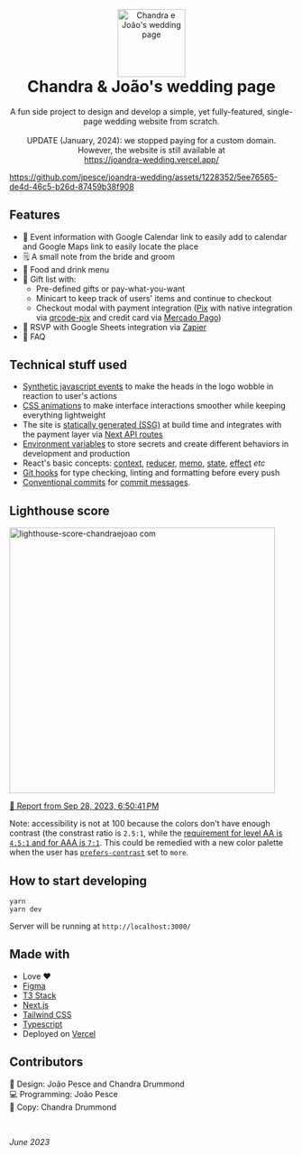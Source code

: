 <div align="center">
  <img width="120" style="margin-bottom: 0;" src="https://github.com/jpesce/great-latex-songbook/assets/1228352/8e1f0915-bba9-4606-b1a9-6b59c9bc5b05" alt="Chandra e João's wedding page"/>
  <h1 align="center" style="margin-top: 0"><b>Chandra & João's wedding page</b></h1>
  <p>
    A fun side project to design and develop a simple, yet fully-featured, single-page wedding website from scratch.<br/><br/>UPDATE (January, 2024): we stopped paying for a custom domain. However, the website is still available at<br/><a href="https://joandra-wedding.vercel.app/" target="_blank">https://joandra-wedding.vercel.app/</a>
  </p>
</div>

https://github.com/jpesce/joandra-wedding/assets/1228352/5ee76565-de4d-46c5-b26d-87459b38f908

## Features
- 📆 Event information with Google Calendar link to easily add to calendar and Google Maps link to easily locate the place
- 🗒 A small note from the bride and groom
- 🥃 Food and drink menu
- 🎁 Gift list with:
  - Pre-defined gifts or pay-what-you-want
  - Minicart to keep track of users' items and continue to checkout
  - Checkout modal with payment integration ([Pix](https://www.bcb.gov.br/estabilidadefinanceira/pix) with native integration via [qrcode-pix](https://github.com/joseviniciusnunes/qrcode-pix) and credit card via [Mercado Pago](https://www.mercadopago.com.br/))
- 📩 RSVP with Google Sheets integration via [Zapier](https://zapier.com/)
- 🤔 FAQ

## Technical stuff used
- [Synthetic javascript events](https://developer.mozilla.org/en-US/docs/Web/Events/Creating_and_triggering_events) to make the heads in the logo wobble in reaction to user's actions
- [CSS animations](https://developer.mozilla.org/en-US/docs/Web/CSS/CSS_animations/Using_CSS_animations) to make interface interactions smoother while keeping everything lightweight
- The site is [statically generated (SSG)](https://nextjs.org/docs/pages/building-your-application/rendering/static-site-generation) at build time and integrates with the payment layer via [Next API routes](https://nextjs.org/docs/pages/building-your-application/routing/api-routes)
- [Environment variables](https://nextjs.org/docs/pages/building-your-application/configuring/environment-variables) to store secrets and create different behaviors in development and production
- React's basic concepts: [context](https://react.dev/learn/passing-data-deeply-with-context), [reducer](https://react.dev/learn/extracting-state-logic-into-a-reducer), [memo](https://react.dev/reference/react/memo), [state](https://react.dev/learn/state-a-components-memory), [effect](https://react.dev/learn/synchronizing-with-effects) _etc_
- [Git hooks](https://git-scm.com/book/en/v2/Customizing-Git-Git-Hooks) for type checking, linting and formatting before every push
- [Conventional commits](https://www.conventionalcommits.org/en/v1.0.0/) for [commit messages](https://github.com/jpesce/joandra-wedding/commits/main/).

## Lighthouse score
<img width="471" alt="lighthouse-score-chandraejoao com" src="https://github.com/jpesce/joandra-wedding/assets/1228352/59568f10-a6c4-4aeb-91c2-18606594960b">

[🔗 Report from Sep 28, 2023, 6:50:41 PM](https://pagespeed.web.dev/analysis/https-chandraejoao-com/c3v86c099q?form_factor=desktop)

Note: accessibility is not at 100 because the colors don't have enough contrast (the constrast ratio is `2.5:1`, while the [requirement for level AA is `4.5:1`  and for AAA is `7:1`](https://www.w3.org/WAI/WCAG21/Understanding/contrast-enhanced.html). This could be remedied with a new color palette when the user has [`prefers-contrast`](https://tailwindcss.com/docs/hover-focus-and-other-states#prefers-contrast) set to `more`.

## How to start developing
```
yarn
yarn dev
```

Server will be running at `http://localhost:3000/`

## Made with

- Love ❤️
- [Figma](https://www.figma.com/)
- [T3 Stack](https://create.t3.gg/)
- [Next.js](https://nextjs.org/)
- [Tailwind CSS](https://tailwindcss.com/)
- [Typescript](https://www.typescriptlang.org/)
- Deployed on [Vercel](https://vercel.com/)

## Contributors
📐 Design: João Pesce and Chandra Drummond<br/>
💻 Programming: João Pesce<br/>
📝 Copy: Chandra Drummond

<br/>

_June 2023_
